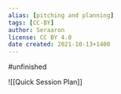 ```yaml
---
alias: [pitching and planning]
tags: [CC-BY]
author: Seraaron
license: CC BY 4.0
date created: 2021-10-13+1400
---
```


#unfinished 

![[Quick Session Plan]]
